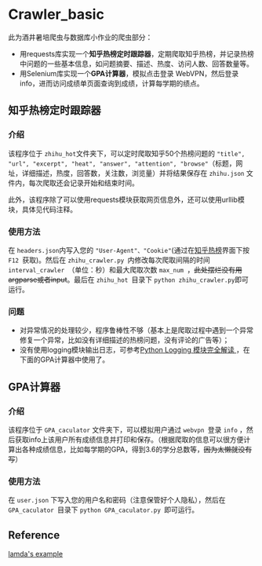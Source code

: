# Crawler_basic

此为酒井暑培爬虫与数据库小作业的爬虫部分：

+ 用requests库实现一个**知乎热榜定时跟踪器**，定期爬取知乎热榜，并记录热榜中问题的一些基本信息，如问题摘要、描述、热度、访问人数、回答数量等。
+ 用Selenium库实现一个**GPA计算器**，模拟点击登录 WebVPN，然后登录 info，进而访问成绩单页面查询到成绩，计算每学期的绩点。

## 知乎热榜定时跟踪器

### 介绍

该程序位于 `zhihu_hot`文件夹下，可以定时爬取知乎50个热榜问题的 `"title", "url", "excerpt", "heat", "answer", "attention", "browse"`（标题，网址，详细描述，热度，回答数，关注数，浏览量）并将结果保存在 `zhihu.json` 文件内，每次爬取还会记录开始和结束时间。

此外，该程序除了可以使用requests模块获取网页信息外，还可以使用urllib模块，具体见代码注释。

### 使用方法

在 `headers.json`内写入您的 `"User-Agent"、"Cookie"`(通过在[知乎热榜](https://www.zhihu.com/hot)界面下按 `F12 `获取)。然后在 `zhihu_crawler.py `内修改每次爬取间隔的时间 `interval_crawler `（单位：秒）和最大爬取次数 `max_num `，~~此处摆烂没有用argparse或者input~~。最后在 `zhihu_hot `目录下 `python zhihu_crawler.py`即可运行。

### 问题

+ 对异常情况的处理较少，程序鲁棒性不够（基本上是爬取过程中遇到一个异常修复一个异常，比如没有详细描述的热榜问题，没有评论的广告等）；
+ 没有使用logging模块输出日志，可参考[Python Logging 模块完全解读 ](https://www.sohu.com/a/313356453_571478)，在下面的GPA计算器中使用了。

## GPA计算器

### 介绍

该程序位于 `GPA_caculator` 文件夹下，可以模拟用户通过 `webvpn `登录 `info` ，然后获取info上该用户所有成绩信息并打印和保存。（根据爬取的信息可以很方便计算出各种成绩信息，比如每学期的GPA，得到3.6的学分总数等，~~因为太懒就没有写~~）

### 使用方法

在 `user.json` 下写入您的用户名和密码（注意保管好个人隐私），然后在 `GPA_caculator `目录下 `python GPA_caculator.py `即可运行。

##  Reference

[lamda&#39;s example](https://github.com/Btlmd/sast2022-crawler-SQL-training)
